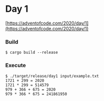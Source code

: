 # Day 1

[https://adventofcode.com/2020/day/1](https://adventofcode.com/2020/day/1)

### Build
```
$ cargo build --release
```

### Execute
```
$ ./target/release/day1 input/example.txt
1721 + 299 = 2020
1721 * 299 = 514579
979 + 366 + 675 = 2020
979 * 366 * 675 = 241861950
```